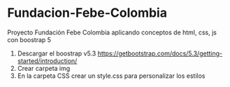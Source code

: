 # Fundacion-Febe-Colombia
Proyecto Fundación Febe Colombia aplicando conceptos de html, css, js con boostrap 5 
1. Descargar el boostrap v5.3 https://getbootstrap.com/docs/5.3/getting-started/introduction/
2. Crear carpeta img
3. En la carpeta CSS crear un style.css para personalizar los estilos
   
